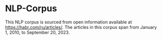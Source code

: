 # NLP-Corpus

This NLP corpus is sourced from open information available at https://habr.com/ru/articles/. The articles in this corpus span from January 1, 2010, to September 20, 2023.